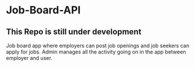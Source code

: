 # Job-Board-API

## This Repo is still under development

Job board app where employers can post job openings and job seekers can apply for jobs. Admin manages all the activity going on in the app between employer and user.
